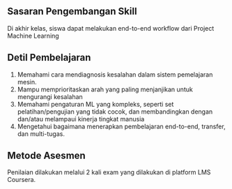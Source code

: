 ## Sasaran Pengembangan Skill
Di akhir kelas, siswa dapat melakukan end-to-end workflow dari Project Machine Learning
  
## Detil Pembelajaran
1. Memahami cara mendiagnosis kesalahan dalam sistem pemelajaran mesin.
2. Mampu memprioritaskan arah yang paling menjanjikan untuk mengurangi kesalahan
3. Memahami pengaturan ML yang kompleks, seperti set pelatihan/pengujian yang tidak cocok, dan membandingkan dengan dan/atau melampaui kinerja tingkat manusia
4. Mengetahui bagaimana menerapkan pembelajaran end-to-end, transfer, dan multi-tugas.
  
## Metode Asesmen
Penilaian dilakukan melalui 2 kali exam yang dilakukan di platform LMS Coursera.